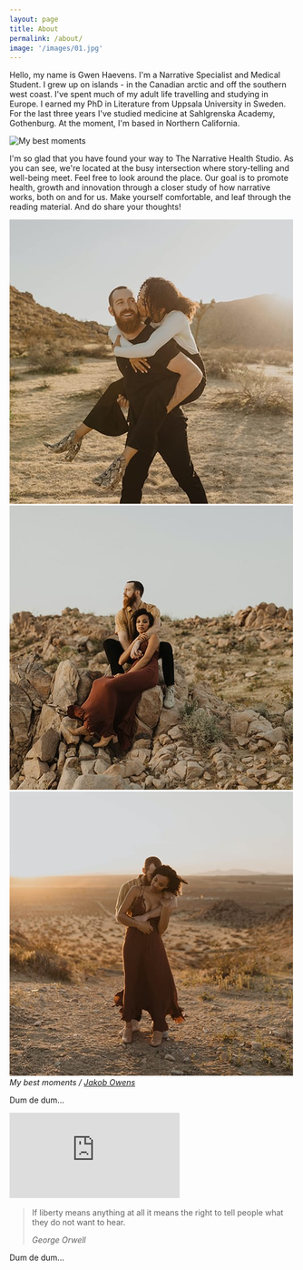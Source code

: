 ```yaml
---
layout: page
title: About
permalink: /about/
image: '/images/01.jpg'
---
```


Hello, my name is Gwen Haevens. I'm a Narrative Specialist and Medical Student. I grew up on islands - in the Canadian arctic and off the southern west coast. I've spent much of my adult life travelling and studying in Europe. I earned my PhD in Literature from Uppsala University in Sweden. For the last three years I've studied medicine at Sahlgrenska Academy, Gothenburg. At the moment, I'm based in Northern California. 

![My best moments]({{site.baseurl}}/images/70.jpg)

I'm so glad that you have found your way to The Narrative Health Studio. As you can see, we're located at the busy intersection where story-telling and well-being meet. Feel free to look around the place. Our goal is to promote health, growth and innovation through a closer study of how narrative works, both on and for us. Make yourself comfortable, and leaf through the reading material.
And do share your thoughts! 

<div class="gallery-box">
  <div class="gallery">
    <img src="/images/71.jpg">
    <img src="/images/72.jpg">
    <img src="/images/73.jpg">
  </div>
  <em>My best moments / <a href="https://unsplash.com/@jakobowens1" target="_blank">Jakob Owens</a></em>
</div>

Dum de dum...


<p><iframe src="https://www.youtube.com/embed/R3VMW6fxK6Y" frameborder="0" allowfullscreen></iframe></p>



> If liberty means anything at all it means the right to tell people what they do not want to hear.
>
> <cite>George Orwell</cite>

Dum de dum...
